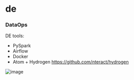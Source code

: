 # de

### DataOps

DE tools:
* PySpark
* Airflow
* Docker
* Atom + Hydrogen https://github.com/nteract/hydrogen

![image](https://user-images.githubusercontent.com/17080117/164786394-9ee00e58-0b15-40d4-ab3d-7246a6582ca4.png)


